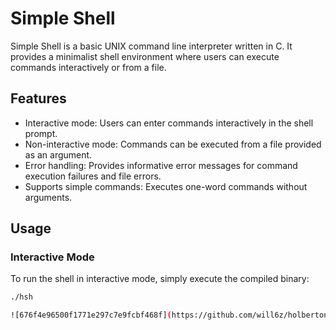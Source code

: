 # Simple Shell
Simple Shell is a basic UNIX command line interpreter written in C. It provides a minimalist shell environment where users can execute commands interactively or from a file.

## Features
- Interactive mode: Users can enter commands interactively in the shell prompt.
- Non-interactive mode: Commands can be executed from a file provided as an argument.
- Error handling: Provides informative error messages for command execution failures and file errors.
- Supports simple commands: Executes one-word commands without arguments.

## Usage
### Interactive Mode
To run the shell in interactive mode, simply execute the compiled binary:
```bash
./hsh

![676f4e96500f1771e297c7e9fcbf468f](https://github.com/will6z/holbertonschool-simple_shell/assets/155671125/fa5d8826-bb6d-439f-afa0-174185c449f1)
